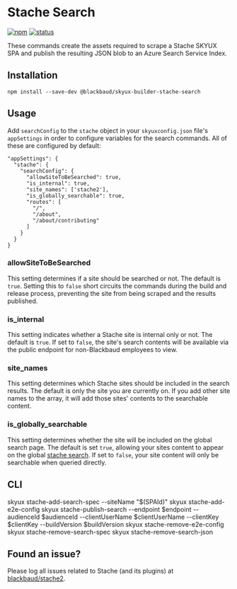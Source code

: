 # Stache Search

[![npm](https://img.shields.io/npm/v/@blackbaud/skyux-builder-stache-search.svg)](https://www.npmjs.com/package/@blackbaud/skyux-builder-stache-search)
[![status](https://travis-ci.org/blackbaud/skyux-builder-stache-search.svg?branch=master)](https://travis-ci.org/blackbaud/skyux-builder-stache-search)

These commands create the assets required to scrape a Stache SKYUX SPA and publish the resulting JSON blob to an Azure Search Service Index.

## Installation

```
npm install --save-dev @blackbaud/skyux-builder-stache-search
```

## Usage

Add `searchConfig` to the `stache` object in your `skyuxconfig.json` file's `appSettings` in order to configure variables for the search commands. All of these are configured by default:

```
"appSettings": {
  "stache": {
    "searchConfig": {
      "allowSiteToBeSearched": true,
      "is_internal": true,
      "site_names": ['stache2'],
      "is_globally_searchable": true,
      "routes": [
        "/",
        "/about",
        "/about/contributing"
      ]
    }
  }
}
```

### allowSiteToBeSearched

This setting determines if a site should be searched or not. The default is `true`. Setting this to `false` short circuits the commands during the build and release process, preventing the site from being scraped and the results published.

### is_internal

This setting indicates whether a Stache site is internal only or not. The default is `true`. If set to `false`, the site's search contents will be available via the public endpoint for non-Blackbaud employees to view.

### site_names

This setting determines which Stache sites should be included in the search results. The default is only the site you are currently on. If you add other site names to the array, it will add those sites' contents to the searchable content.

### is_globally_searchable

This setting determines whether the site will be included on the global search page. The default is set `true`, allowing your sites content to appear on the global [stache search](https://docs.blackbaud.com/docs-search/). If set to `false`, your site content will only be searchable when queried directly.

## CLI

skyux stache-add-search-spec --siteName "$(SPAId)"
skyux stache-add-e2e-config
skyux stache-publish-search --endpoint $endpoint --audienceId $audienceId --clientUserName $clientUserName --clientKey $clientKey --buildVersion $buildVersion
skyux stache-remove-e2e-config
skyux stache-remove-search-spec
skyux stache-remove-search-json

## Found an issue?

Please log all issues related to Stache (and its plugins) at [blackbaud/stache2](https://github.com/blackbaud/stache2/issues).
